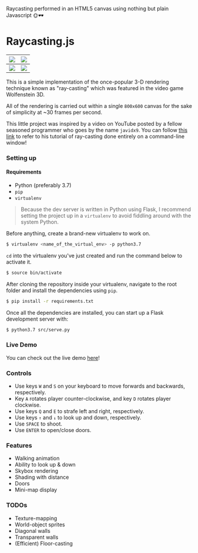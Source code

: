 Raycasting performed in an HTML5 canvas using nothing but plain Javascript 🌞🕶

# Raycasting.js

<img src="https://github.com/emre-aki/raycasting.js/blob/master/images/SS00.png?raw=true"></img> | <img src="https://github.com/emre-aki/raycasting.js/blob/master/images/SS01.png?raw=true"></img>
 ----------------------------------------- | ------------------------------------------
<img src="https://github.com/emre-aki/raycasting.js/blob/master/images/SS02.png?raw=true"></img> | <img src="https://github.com/emre-aki/raycasting.js/blob/master/images/SS03.png?raw=true"></img>

This is a simple implementation of the once-popular 3-D rendering technique known as "ray-casting" which was featured in the video game Wolfenstein 3D.

All of the rendering is carried out within a single `800x600` canvas for the sake of simplicity at ~30 frames per second.

This little project was inspired by a video on YouTube posted by a fellow seasoned programmer who goes by the name `javidx9`. You can follow [this link](https://youtu.be/xW8skO7MFYw) to refer to his tutorial of ray-casting done entirely on a command-line window!

### Setting up
#### Requirements
- Python (preferably 3.7)
- `pip`
- `virtualenv`

> Because the dev server is written in Python using Flask, I recommend setting the project up in a `virtualenv` to avoid fiddling around with the system Python.

Before anything, create a brand-new virtualenv to work on.

```bash
$ virtualenv <name_of_the_virtual_env> -p python3.7
```

`cd` into the virtualenv you've just created and run the command below to activate it.

```bash
$ source bin/activate
```

After cloning the repository inside your virtualenv, navigate to the root folder and install the dependencies using `pip`.

```bash
$ pip install -r requirements.txt
```

Once all the dependencies are installed, you can start up a Flask development server with:

```bash
$ python3.7 src/serve.py
```

### Live Demo

You can check out the live demo [here](https://raycasting-demo.herokuapp.com)!

### Controls
- Use keys `W` and `S` on your keyboard to move forwards and backwards, respectively.
- Key `A` rotates player counter-clockwise, and key `D` rotates player clockwise. 
- Use keys `Q` and `E` to strafe left and right, respectively.
- Use keys `↑` and `↓` to look up and down, respectively.
- Use `SPACE` to shoot.
- Use `ENTER` to open/close doors.

### Features
- Walking animation
- Ability to look up & down
- Skybox rendering
- Shading with distance
- Doors
- Mini-map display

### TODOs
- Texture-mapping
- World-object sprites
- Diagonal walls
- Transparent walls
- (Efficient) Floor-casting